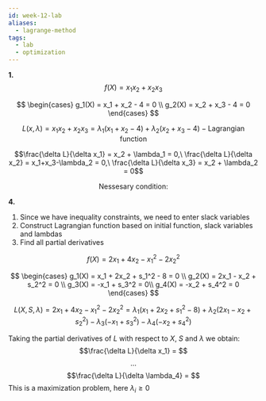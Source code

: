 ```yaml
---
id: week-12-lab
aliases:
  - lagrange-method
tags:
  - lab
  - optimization
---
```


**1.**
$$f(X) = x_1x_2 + x_2x_3$$

$$
\begin{cases}
g_1(X) = x_1 + x_2 - 4 = 0 \\
g_2(X) = x_2 + x_3 - 4 = 0
\end{cases}
$$

$$L(x, \lambda) = x_1x_2 + x_2x_3 = \lambda_1(x_1 + x_2 - 4) + \lambda_2(x_2 + x_3 - 4) - \text{Lagrangian function}$$

$$\frac{\delta L}{\delta x_1} = x_2 + \lambda_1 = 0,\ \frac{\delta L}{\delta x_2} = x_1+x_3-\lambda_2 = 0,\ \frac{\delta L}{\delta x_3} = x_2 + \lambda_2 = 0$$

$$\text{Nessesary condition}: $$

**4.**

1. Since we have inequality constraints, we need to enter slack variables
2. Construct Lagrangian function based on initial function, slack variables and lambdas
3. Find all partial derivatives

$$f(X) = 2x_1 + 4x_2 - x_1^2 - 2x_2^2$$

$$
\begin{cases}
g_1(X) = x_1 + 2x_2 + s_1^2 - 8 = 0 \\
g_2(X) = 2x_1 - x_2 + s_2^2 = 0 \\
g_3(X) = -x_1 + s_3^2 = 0\\
g_4(X) = -x_2 + s_4^2 = 0
\end{cases}
$$

$$L(X, S, \lambda) = 2x_1 + 4x_2 - x_1^2 - 2x_2^2 = \lambda_1(x_1 + 2x_2 + s_1^2 - 8) + \lambda_2(2x_1 - x_2 + s_2^2) - \lambda_3(-x_1 + s_3^2) - \lambda_4(-x_2 + s_4^2)$$

Taking the partial derivatives of $L$ with respect to $X$, $S$ and $\lambda$ we obtain:
$$\frac{\delta L}{\delta x_1} = $$
$$\dots$$
$$\frac{\delta L}{\delta \lambda_4} = $$
This is a maximization problem, here $\lambda_i \geq 0$


